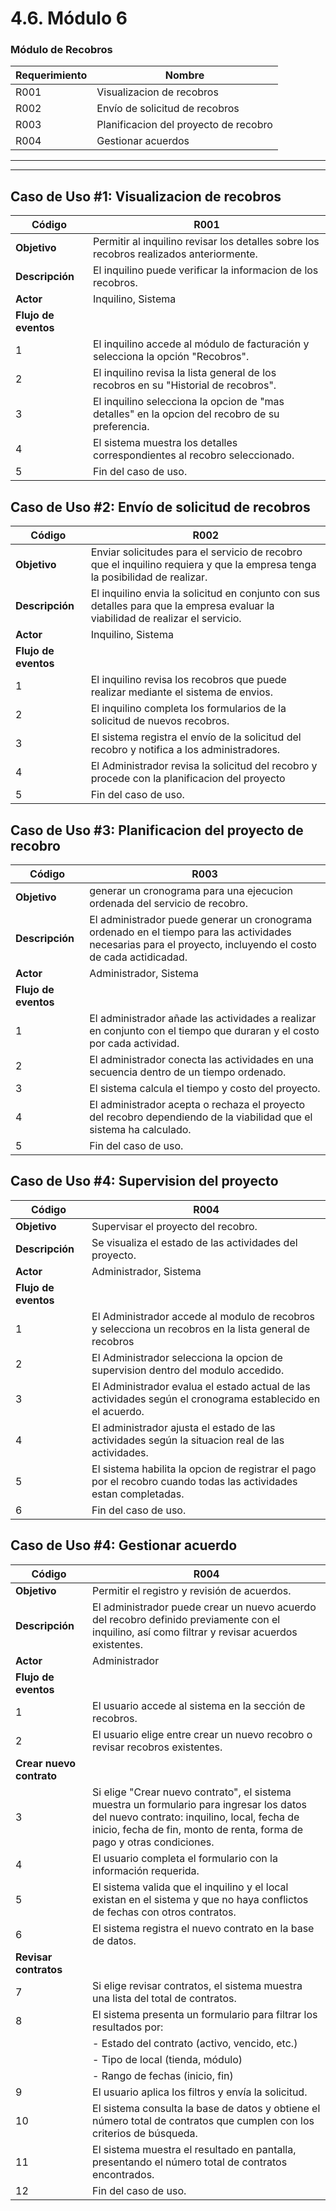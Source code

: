 # 4.6. Módulo 6

### Módulo de Recobros

| Requerimiento | Nombre |
|---|---|
| R001 | Visualizacion de recobros|
| R002 | Envío de solicitud de recobros | 
| R003 | Planificacion del proyecto de recobro |
| R004 | Gestionar acuerdos |


---

---

## **Caso de Uso #1: Visualizacion de recobros**

| Código | R001 |
|---|---|
| **Objetivo** | Permitir al inquilino revisar los detalles sobre los recobros realizados anteriormente. |
| **Descripción** | El inquilino puede verificar la informacion de los recobros. |
| **Actor** | Inquilino, Sistema |
| **Flujo de eventos** |
| 1 | El inquilino accede al módulo de facturación y selecciona la opción "Recobros". |
| 2 | El inquilino revisa la lista general  de los recobros en su "Historial de recobros". |
| 3 | El inquilino selecciona la opcion de "mas detalles" en la opcion del recobro de su preferencia. |
| 4 | El sistema muestra los detalles correspondientes al recobro seleccionado. 
| 5 | Fin del caso de uso. |

## **Caso de Uso #2: Envío de solicitud de recobros**

| Código | R002 |
|---|---|
| **Objetivo** | Enviar solicitudes para el servicio de recobro que el inquilino requiera y que la empresa tenga la posibilidad de realizar. |
| **Descripción** | El inquilino envia la solicitud en conjunto con sus detalles para que la empresa evaluar la viabilidad de realizar el servicio. |
| **Actor** | Inquilino, Sistema |
| **Flujo de eventos** |
| 1 | El inquilino revisa los recobros que puede realizar mediante el sistema de envios. |
| 2 | El inquilino completa los formularios de la solicitud de nuevos recobros. |
| 3 | El sistema registra el envío de la solicitud del recobro y notifica a los administradores. |
| 4 | El Administrador revisa la solicitud del recobro y procede con la planificacion del proyecto|
| 5 | Fin del caso de uso. |

## **Caso de Uso #3: Planificacion del proyecto de recobro**

| Código | R003 |
|---|---|
| **Objetivo** | generar un cronograma para una ejecucion ordenada del servicio de recobro. |
| **Descripción** | El administrador puede generar un cronograma ordenado  en el tiempo para las actividades necesarias para el proyecto, incluyendo el costo de cada actidicadad. |
| **Actor** | Administrador, Sistema |
| **Flujo de eventos** |
| 1 | El administrador añade las actividades a realizar en conjunto con el tiempo que duraran y el costo por cada actividad. |
| 2 | El administrador conecta las actividades en una secuencia dentro de un tiempo ordenado. |
| 3 | El sistema calcula el tiempo y costo del proyecto. |
| 4 | El administrador acepta o rechaza el proyecto del recobro dependiendo de la viabilidad que el sistema ha calculado. |
| 5 | Fin del caso de uso. |

## **Caso de Uso #4: Supervision del proyecto**

| Código | R004 |
|---|---|
| **Objetivo** | Supervisar el proyecto del recobro. |
| **Descripción** | Se visualiza el estado de las actividades del proyecto. |
| **Actor** | Administrador, Sistema |
| **Flujo de eventos** |
| 1 | El Administrador accede al modulo de recobros y selecciona un recobros en la lista general de recobros |
| 2 | El Administrador selecciona la opcion de supervision dentro del modulo accedido. |
| 3 | El Administrador evalua el estado actual de las actividades según el cronograma establecido en el acuerdo. |
| 4 | El administrador ajusta el estado de las actividades según la situacion real de las actividades. |
| 5 | El sistema habilita la opcion de registrar el pago por el recobro cuando todas las actividades estan completadas. |
| 6 | Fin del caso de uso. |


## **Caso de Uso #4: Gestionar acuerdo**
| Código | R004 |
|---|---|
| **Objetivo** | Permitir el registro y revisión de acuerdos. |
| **Descripción** | El administrador puede crear un nuevo acuerdo del recobro definido previamente con el inquilino, así como filtrar y revisar acuerdos existentes. |
| **Actor** | Administrador |
| **Flujo de eventos** |
| 1 | El usuario accede al sistema en la sección de recobros. |
| 2 | El usuario elige entre crear un nuevo recobro o revisar recobros existentes. |
| **Crear nuevo contrato** |  |
| 3 | Si elige "Crear nuevo contrato", el sistema muestra un formulario para ingresar los datos del nuevo contrato: inquilino, local, fecha de inicio, fecha de fin, monto de renta, forma de pago y otras condiciones. |
| 4 | El usuario completa el formulario con la información requerida. |
| 5 | El sistema valida que el inquilino y el local existan en el sistema y que no haya conflictos de fechas con otros contratos. |
| 6 | El sistema registra el nuevo contrato en la base de datos. |
| **Revisar contratos** |  |
| 7 | Si elige revisar contratos, el sistema muestra una lista del total de contratos. |
| 8 | El sistema presenta un formulario para filtrar los resultados por: |
|   | - Estado del contrato (activo, vencido, etc.) |
|   | - Tipo de local (tienda, módulo) |
|   | - Rango de fechas (inicio, fin) |
| 9 | El usuario aplica los filtros y envía la solicitud. |
| 10 | El sistema consulta la base de datos y obtiene el número total de contratos que cumplen con los criterios de búsqueda. |
| 11 | El sistema muestra el resultado en pantalla, presentando el número total de contratos encontrados. |
| 12 | Fin del caso de uso. |
